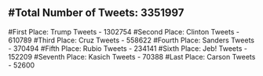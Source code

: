 #Total Number of Tweets: 3351997 
---
#First Place: Trump Tweets - 1302754
#Second Place: Clinton Tweets - 610789
#Third Place: Cruz Tweets - 558622
#Fourth Place: Sanders Tweets - 370494
#Fifth Place: Rubio Tweets - 234141
#Sixth Place: Jeb! Tweets - 152209
#Seventh Place: Kasich Tweets - 70388
#Last Place: Carson Tweets - 52600
